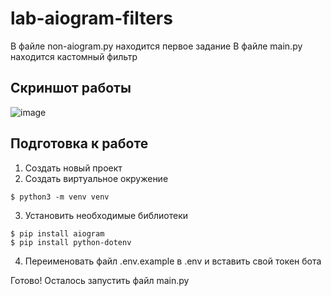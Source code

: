 # lab-aiogram-filters
В файле non-aiogram.py находится первое задание
В файле main.py находится кастомный фильтр


## Скриншот работы
![image](https://github.com/KOESPE/lab-aiogram-filters/assets/34860174/bc0f1abf-52ba-48a1-903e-7d2f2c9c5f1c)


## Подготовка к работе
1. Создать новый проект
2. Создать виртуальное окружение
```console
$ python3 -m venv venv
```
3. Установить необходимые библиотеки
```console
$ pip install aiogram
$ pip install python-dotenv
```
4. Переименовать файл .env.example в .env и вставить свой токен бота

Готово! Осталось запустить файл main.py

